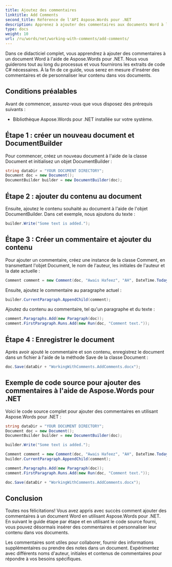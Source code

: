 ```yaml
---
title: Ajoutez des commentaires
linktitle: Add Comments
second_title: Référence de l'API Aspose.Words pour .NET
description: Apprenez à ajouter des commentaires aux documents Word à l'aide d'Aspose.Words pour .NET.
type: docs
weight: 10
url: /ru/words/net/working-with-comments/add-comments/
---
```


Dans ce didacticiel complet, vous apprendrez à ajouter des commentaires à un document Word à l'aide de Aspose.Words pour .NET. Nous vous guiderons tout au long du processus et vous fournirons les extraits de code C# nécessaires. À la fin de ce guide, vous serez en mesure d'insérer des commentaires et de personnaliser leur contenu dans vos documents.

## Conditions préalables
Avant de commencer, assurez-vous que vous disposez des prérequis suivants :
- Bibliothèque Aspose.Words pour .NET installée sur votre système.

## Étape 1 : créer un nouveau document et DocumentBuilder
Pour commencer, créez un nouveau document à l'aide de la classe Document et initialisez un objet DocumentBuilder :

```csharp
string dataDir = "YOUR DOCUMENT DIRECTORY";
Document doc = new Document();
DocumentBuilder builder = new DocumentBuilder(doc);
```

## Étape 2 : ajouter du contenu au document
Ensuite, ajoutez le contenu souhaité au document à l'aide de l'objet DocumentBuilder. Dans cet exemple, nous ajoutons du texte :

```csharp
builder.Write("Some text is added.");
```

## Étape 3 : Créer un commentaire et ajouter du contenu
Pour ajouter un commentaire, créez une instance de la classe Comment, en transmettant l'objet Document, le nom de l'auteur, les initiales de l'auteur et la date actuelle :

```csharp
Comment comment = new Comment(doc, "Awais Hafeez", "AH", DateTime.Today);
```

Ensuite, ajoutez le commentaire au paragraphe actuel :

```csharp
builder.CurrentParagraph.AppendChild(comment);
```

Ajoutez du contenu au commentaire, tel qu'un paragraphe et du texte :

```csharp
comment.Paragraphs.Add(new Paragraph(doc));
comment.FirstParagraph.Runs.Add(new Run(doc, "Comment text."));
```

## Étape 4 : Enregistrer le document
Après avoir ajouté le commentaire et son contenu, enregistrez le document dans un fichier à l'aide de la méthode Save de la classe Document :

```csharp
doc.Save(dataDir + "WorkingWithComments.AddComments.docx");
```

## Exemple de code source pour ajouter des commentaires à l'aide de Aspose.Words pour .NET
Voici le code source complet pour ajouter des commentaires en utilisant Aspose.Words pour .NET :

```csharp
string dataDir = "YOUR DOCUMENT DIRECTORY";
Document doc = new Document();
DocumentBuilder builder = new DocumentBuilder(doc);

builder.Write("Some text is added.");

Comment comment = new Comment(doc, "Awais Hafeez", "AH", DateTime.Today);
builder.CurrentParagraph.AppendChild(comment);

comment.Paragraphs.Add(new Paragraph(doc));
comment.FirstParagraph.Runs.Add(new Run(doc, "Comment text."));

doc.Save(dataDir + "WorkingWithComments.AddComments.docx");
```

## Conclusion
Toutes nos félicitations! Vous avez appris avec succès comment ajouter des commentaires à un document Word en utilisant Aspose.Words pour .NET. En suivant le guide étape par étape et en utilisant le code source fourni, vous pouvez désormais insérer des commentaires et personnaliser leur contenu dans vos documents.

Les commentaires sont utiles pour collaborer, fournir des informations supplémentaires ou prendre des notes dans un document. Expérimentez avec différents noms d'auteur, initiales et contenus de commentaires pour répondre à vos besoins spécifiques.